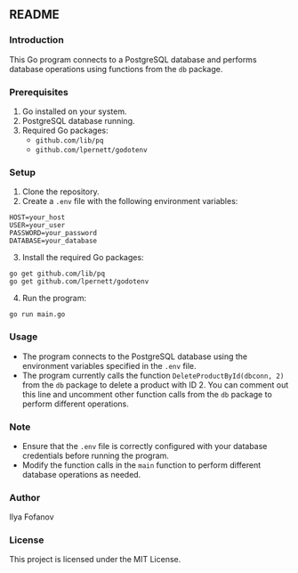 ## README

### Introduction
This Go program connects to a PostgreSQL database and performs database operations using functions from the `db` package.

### Prerequisites
1. Go installed on your system.
2. PostgreSQL database running.
3. Required Go packages:
   - `github.com/lib/pq`
   - `github.com/lpernett/godotenv`

### Setup
1. Clone the repository.
2. Create a `.env` file with the following environment variables:
```
HOST=your_host
USER=your_user
PASSWORD=your_password
DATABASE=your_database
```
3. Install the required Go packages:
```
go get github.com/lib/pq
go get github.com/lpernett/godotenv
```
4. Run the program:
```
go run main.go
```

### Usage
- The program connects to the PostgreSQL database using the environment variables specified in the `.env` file.
- The program currently calls the function `DeleteProductById(dbconn, 2)` from the `db` package to delete a product with ID 2. You can comment out this line and uncomment other function calls from the `db` package to perform different operations.

### Note
- Ensure that the `.env` file is correctly configured with your database credentials before running the program.
- Modify the function calls in the `main` function to perform different database operations as needed.

### Author
Ilya Fofanov

### License
This project is licensed under the MIT License.
